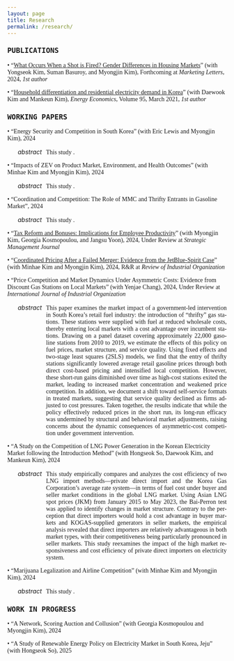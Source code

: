 ```yaml
---
layout: page
title: Research
permalink: /research/
---
```



### <span style="font-family: 'Lucida Console', monospace"><b>PUBLICATIONS</b></span>  

<span style="font-family: 'Georgia', serif"> • “<a href="https://link.springer.com/article/10.1007/s11002-024-09755-1" target="_blank" rel="noopener">What Occurs When a Shot is Fired? Gender Differences in Housing Markets</a>” (with Yongseok Kim, Suman Basuroy, and Myongjin Kim), Forthcoming at <em>Marketing Letters</em>, 2024, <em>1st author</em> </span>


<span style="font-family: 'Georgia', serif"> • “<a href="https://www.sciencedirect.com/science/article/pii/S0140988320304308" rel="noopener">Household differentiation and residential electricity demand in Korea</a>” (with Daewook Kim and Mankeun Kim), <em>Energy Economics</em>, Volume 95, March 2021, *1st author*   
</span>  
  

### <span style="font-family: 'Lucida Console', monospace"><b>WORKING PAPERS</b></span>   

<a href="" rel="noopener"> </a>


<span style="font-family: 'Georgia', serif"> • “Energy Security and Competition in South Korea” (with Eric Lewis and Myongjin Kim), 2024
</span>  

<div style="margin-left:1.5rem; display:flex; align-items:baseline; column-gap:.6rem;">
  <em style="margin:0; font-style:italic; white-space:nowrap;">abstract</em>
  <p lang="en"
     style="margin:0; flex:1;
            text-align:justify; text-justify:inter-word; hyphens:auto;
            font-family:'Garamond', serif;">
    This study .
  </p>
</div>


<span style="font-family: 'Georgia', serif"> • “Impacts of ZEV on Product Market, Environment, and Health Outcomes” (with Minhae Kim and Myongjin Kim), 2024
</span>  

<div style="margin-left:1.5rem; display:flex; align-items:baseline; column-gap:.6rem;">
  <em style="margin:0; font-style:italic; white-space:nowrap;">abstract</em>
  <p lang="en"
     style="margin:0; flex:1;
            text-align:justify; text-justify:inter-word; hyphens:auto;
            font-family:'Garamond', serif;">
    This study .
  </p>
</div>


<span style="font-family: 'Georgia', serif"> • “Coordination and Competition: The Role of MMC and Thrifty Entrants in Gasoline Market”, 2024
</span>  

<div style="margin-left:1.5rem; display:flex; align-items:baseline; column-gap:.6rem;">
  <em style="margin:0; font-style:italic; white-space:nowrap;">abstract</em>
  <p lang="en"
     style="margin:0; flex:1;
            text-align:justify; text-justify:inter-word; hyphens:auto;
            font-family:'Garamond', serif;">
    This study .
  </p>
</div>


<span style="font-family: 'Georgia', serif"> • “<a href="https://www.dropbox.com/scl/fi/gi87koi28y9m07mpolmuj/Tax_Reform_and_Product_Quality.pdf?rlkey=c3d2jkef8xii836nqtlzq5w43&e=1&dl=0" rel="noopener">Tax Reform and Bonuses: Implications for Employee Productivity</a>” (with Myongjin Kim, Georgia Kosmopoulou, and Jangsu Yoon), 2024, Under Review at <em>Strategic Management Journal</em>
</span>    


<span style="font-family: 'Georgia', serif"> • “<a href="https://papers.ssrn.com/sol3/papers.cfm?abstract_id=5277996" rel="noopener">Coordinated Pricing After a Failed Merger: Evidence from the JetBlue-Spirit Case</a>” (with Minhae Kim and Myongjin Kim), 2024, R&R at <em>Review of Industrial Organization</em>
</span>    

<span style="font-family: 'Georgia', serif"> • “Price Competition and Market Dynamics Under Asymmetric Costs: Evidence from Discount Gas Stations on Local Markets” (with Yenjae Chang), 2024, Under Review at <em>International Journal of Industrial Organization</em>
</span>    

<div style="margin-left:1.5rem; display:flex; align-items:baseline; column-gap:.6rem;">
  <em style="margin:0; font-style:italic; white-space:nowrap;">abstract</em>
  <p lang="en"
     style="margin:0; flex:1;
            text-align:justify; text-justify:inter-word; hyphens:auto;
            font-family:'Garamond', serif;">
    This paper examines the market impact of a government-led intervention in South Korea’s retail fuel industry: the introduction of “thrifty” gas stations. These stations were supplied with fuel at reduced wholesale costs, thereby entering local markets with a cost advantage over incumbent stations. Drawing on a panel dataset covering approximately 22,000 gasoline stations from 2010 to 2019, we estimate the effects of this policy on fuel prices, market structure, and service quality. Using fixed effects and two-stage least squares (2SLS) models, we find that the entry of thrifty stations significantly lowered average retail gasoline prices through both direct cost-based pricing and intensified local competition. However, these short-run gains diminished over time as high-cost stations exited the market, leading to increased market concentration and weakened price competition. In addition, we document a shift toward self-service formats in treated markets, suggesting that service quality declined as firms adjusted to cost pressures. Taken together, the results indicate that while the policy effectively reduced prices in the short run, its long-run efficacy was undermined by structural and behavioral market adjustments, raising concerns about the dynamic consequences of asymmetric-cost competition under government intervention.
  </p>
</div>


<span style="font-family: 'Georgia', serif"> • “A Study on the Competition of LNG Power Generation in the Korean Electricity Market following the Introduction Method” (with Hongseok So, Daewook Kim, and Mankeun Kim), 2024 </span>    

<div style="margin-left:1.5rem; display:flex; align-items:baseline; column-gap:.6rem;">
  <em style="margin:0; font-style:italic; white-space:nowrap;">abstract</em>
  <p lang="en"
     style="margin:0; flex:1;
            text-align:justify; text-justify:inter-word; hyphens:auto;
            font-family:'Garamond', serif;">
    This study empirically compares and analyzes the cost efficiency of two LNG import methods—private direct import and the Korea Gas Corporation’s average rate system—in terms of fuel cost under buyer and seller market conditions in the global LNG market. Using Asian LNG spot prices (JKM) from January 2015 to May 2023, the Bai-Perron test was applied to identify changes in market structure. Contrary to the perception that direct importers would hold a cost advantage in buyer markets and KOGAS-supplied generators in seller markets, the empirical analysis revealed that direct importers are relatively advantageous in both market types, with their competitiveness being particularly pronounced in seller markets. This study reexamines the impact of the high market responsiveness and cost efficiency of private direct importers on electricity system.
  </p>
</div>



<span style="font-family: 'Georgia', serif"> • “Marijuana Legalization and Airline Competition” (with Minhae Kim and Myongjin Kim), 2024
</span>    
  
<div style="margin-left:1.5rem; display:flex; align-items:baseline; column-gap:.6rem;">
  <em style="margin:0; font-style:italic; white-space:nowrap;">abstract</em>
  <p lang="en"
     style="margin:0; flex:1;
            text-align:justify; text-justify:inter-word; hyphens:auto;
            font-family:'Garamond', serif;">
    This study .
  </p>
</div>



### <span style="font-family: 'Lucida Console', monospace"><b>WORK IN PROGRESS</b></span>   

<span style="font-family: 'Georgia', serif"> • “A Network, Scoring Auction and Collusion” (with Georgia Kosmopoulou and Myongjin Kim), 2024
</span>    

<span style="font-family: 'Georgia', serif"> • “A Study of Renewable Energy Policy on Electricity Market in South Korea, Jeju” (with Hongseok So), 2025
</span>  








